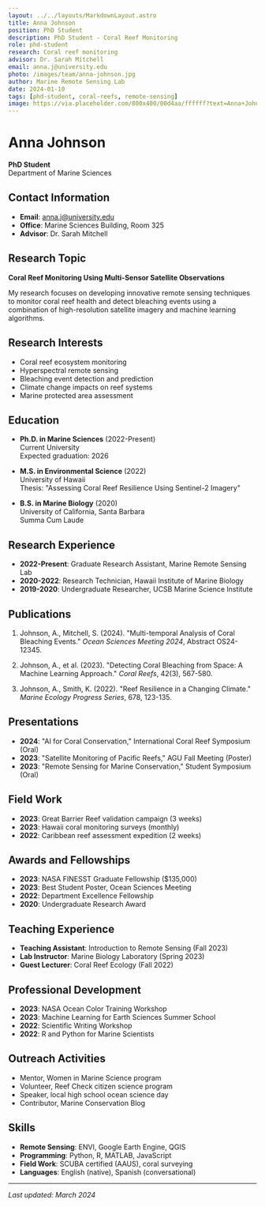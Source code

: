 ```yaml
---
layout: ../../layouts/MarkdownLayout.astro
title: Anna Johnson
position: PhD Student
description: PhD Student - Coral Reef Monitoring
role: phd-student
research: Coral reef monitoring
advisor: Dr. Sarah Mitchell
email: anna.j@university.edu
photo: /images/team/anna-johnson.jpg
author: Marine Remote Sensing Lab
date: 2024-01-10
tags: [phd-student, coral-reefs, remote-sensing]
image: https://via.placeholder.com/800x400/00d4aa/ffffff?text=Anna+Johnson
---
```


# Anna Johnson
**PhD Student**  
Department of Marine Sciences

## Contact Information
- **Email**: anna.j@university.edu
- **Office**: Marine Sciences Building, Room 325
- **Advisor**: Dr. Sarah Mitchell

## Research Topic

**Coral Reef Monitoring Using Multi-Sensor Satellite Observations**

My research focuses on developing innovative remote sensing techniques to monitor coral reef health and detect bleaching events using a combination of high-resolution satellite imagery and machine learning algorithms.

## Research Interests

- Coral reef ecosystem monitoring
- Hyperspectral remote sensing
- Bleaching event detection and prediction
- Climate change impacts on reef systems
- Marine protected area assessment

## Education

- **Ph.D. in Marine Sciences** (2022-Present)  
  Current University  
  Expected graduation: 2026

- **M.S. in Environmental Science** (2022)  
  University of Hawaii  
  Thesis: "Assessing Coral Reef Resilience Using Sentinel-2 Imagery"

- **B.S. in Marine Biology** (2020)  
  University of California, Santa Barbara  
  Summa Cum Laude

## Research Experience

- **2022-Present**: Graduate Research Assistant, Marine Remote Sensing Lab
- **2020-2022**: Research Technician, Hawaii Institute of Marine Biology
- **2019-2020**: Undergraduate Researcher, UCSB Marine Science Institute

## Publications

1. Johnson, A., Mitchell, S. (2024). "Multi-temporal Analysis of Coral Bleaching Events." *Ocean Sciences Meeting 2024*, Abstract OS24-12345.

2. Johnson, A., et al. (2023). "Detecting Coral Bleaching from Space: A Machine Learning Approach." *Coral Reefs*, 42(3), 567-580.

3. Johnson, A., Smith, K. (2022). "Reef Resilience in a Changing Climate." *Marine Ecology Progress Series*, 678, 123-135.

## Presentations

- **2024**: "AI for Coral Conservation," International Coral Reef Symposium (Oral)
- **2023**: "Satellite Monitoring of Pacific Reefs," AGU Fall Meeting (Poster)
- **2023**: "Remote Sensing for Marine Conservation," Student Symposium (Oral)

## Field Work

- **2023**: Great Barrier Reef validation campaign (3 weeks)
- **2023**: Hawaii coral monitoring surveys (monthly)
- **2022**: Caribbean reef assessment expedition (2 weeks)

## Awards and Fellowships

- **2023**: NASA FINESST Graduate Fellowship ($135,000)
- **2023**: Best Student Poster, Ocean Sciences Meeting
- **2022**: Department Excellence Fellowship
- **2020**: Undergraduate Research Award

## Teaching Experience

- **Teaching Assistant**: Introduction to Remote Sensing (Fall 2023)
- **Lab Instructor**: Marine Biology Laboratory (Spring 2023)
- **Guest Lecturer**: Coral Reef Ecology (Fall 2022)

## Professional Development

- **2023**: NASA Ocean Color Training Workshop
- **2023**: Machine Learning for Earth Sciences Summer School
- **2022**: Scientific Writing Workshop
- **2022**: R and Python for Marine Scientists

## Outreach Activities

- Mentor, Women in Marine Science program
- Volunteer, Reef Check citizen science program
- Speaker, local high school ocean science day
- Contributor, Marine Conservation Blog

## Skills

- **Remote Sensing**: ENVI, Google Earth Engine, QGIS
- **Programming**: Python, R, MATLAB, JavaScript
- **Field Work**: SCUBA certified (AAUS), coral surveying
- **Languages**: English (native), Spanish (conversational)

---

*Last updated: March 2024*